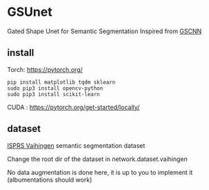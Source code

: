 # GSUnet

Gated Shape Unet for Semantic Segmentation
Inspired from [GSCNN](https://nv-tlabs.github.io/GSCNN/)

## install

Torch: https://pytorch.org/

    pip install matplotlib tqdm sklearn
    sudo pip3 install opencv-python
    sudo pip3 install scikit-learn

CUDA : https://pytorch.org/get-started/locally/

## dataset

[ISPRS Vaihingen](https://www2.isprs.org/commissions/comm2/wg4/benchmark/2d-sem-label-vaihingen/) semantic segmentation dataset

Change the root dir of the dataset in network.dataset.vaihingen

No data augmentation is done here, it is up to you to implement it (albumentations should work)

